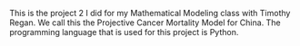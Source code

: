 This is the project 2 I did for my Mathematical Modeling class with Timothy Regan. We call this the Projective Cancer Mortality Model for China. The programming language that is used for this project is Python.
